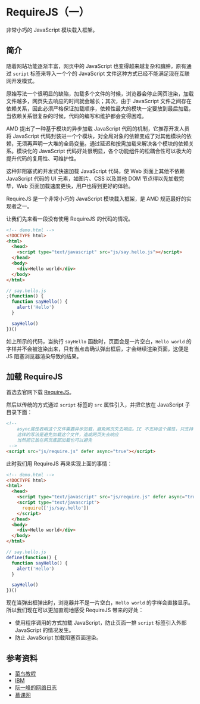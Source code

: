 # RequireJS（一）

非常小巧的 JavaScript 模块载入框架。

## 简介

随着网站功能逐渐丰富，网页中的 JavaScript 也变得越来越复杂和臃肿，原有通过 `script` 标签来导入一个个的 JavaScript 文件这种方式已经不能满足现在互联网开发模式。

原始写法一个很明显的缺陷，加载多个文件的时候，浏览器会停止网页渲染，加载文件越多，网页失去响应的时间就会越长；其次，由于 JavaScript 文件之间存在依赖关系，因此必须严格保证加载顺序，依赖性最大的模块一定要放到最后加载，当依赖关系很复杂的时候，代码的编写和维护都会变得困难。

AMD 提出了一种基于模块的异步加载 JavaScript 代码的机制，它推荐开发人员将 JavaScript 代码封装进一个个模块，对全局对象的依赖变成了对其他模块的依赖，无须再声明一大堆的全局变量。通过延迟和按需加载来解决各个模块的依赖关系。模块化的 JavaScript 代码好处很明显，各个功能组件的松耦合性可以极大的提升代码的复用性、可维护性。

这种非阻塞式的并发式快速加载 JavaScript 代码，使 Web 页面上其他不依赖 JavaScript 代码的 UI 元素，如图片、CSS 以及其他 DOM 节点得以先加载完毕，Web 页面加载速度更快，用户也得到更好的体验。

RequireJS 是一个非常小巧的 JavaScript 模块载入框架，是 AMD 规范最好的实现者之一。

让我们先来看一段没有使用 RequireJS 的代码的情况。

```html
<!-- demo.html -->
<!DOCTYPE html>
<html>
  <head>
    <script type="text/javascript" src="js/say.hello.js"></script>
  </head>
  <body>
    <div>Hello world</div>
  </body>
</html>
```

```javascript
// say.hello.js
;(function() {
  function sayHello() {
    alert('Hello')
  }

  sayHello()
})()
```

如上所示的代码，当执行 `sayHello` 函数时，页面会是一片空白，`Hello world` 的字样并不会被渲染出来，只有当点击确认弹出框后，才会继续渲染页面，这便是 JS 阻塞浏览器渲染导致的结果。

## 加载 RequireJS

首选去官网下载 [RequireJS](https://requirejs.org/)。

然后以传统的方式通过 `script` 标签的 `src` 属性引入，并把它放在 JavaScript 子目录下面：

```html
<!--
    async属性表明这个文件需要异步加载，避免网页失去响应。IE 不支持这个属性，只支持 defer
    这样的写法是避免加载这个文件，造成网页失去响应
    当然把它放在网页底部加载也可以避免
 -->
<script src="js/require.js" defer async="true"></script>
```

此时我们用 RequireJS 再来实现上面的事情：

```html
<!-- demo.html -->
<!DOCTYPE html>
<html>
  <head>
    <script type="text/javascript" src="js/require.js" defer async="true"></script>
    <script type="text/javascript">
      require(['js/say.hello'])
    </script>
  </head>
  <body>
    <div>Hello world</div>
  </body>
</html>
```

```javascript
// say.hello.js
define(function() {
  function sayHello() {
    alert('Hello')
  }

  sayHello()
})()
```

现在当弹出框弹出时，浏览器并不是一片空白，`Hello world` 的字样会直接显示。所以我们现在可以更加直观地感受 RequireJS 带来的好处：

- 使用程序调用的方式加载 JavaScript，防止页面一排 `script` 标签引入外部 JavaScript 的情况发生。
- 防止 JavaScript 加载阻塞页面渲染。

## 参考资料

- [菜鸟教程](http://www.runoob.com/w3cnote/requirejs-tutorial-1.html)
- [IBM](https://www.ibm.com/developerworks/cn/web/1209_shiwei_requirejs/index.html)
- [阮一峰的网络日志](http://www.ruanyifeng.com/blog/2012/11/require_js.html)
- [慕课网](https://www.imooc.com/learn/787)
